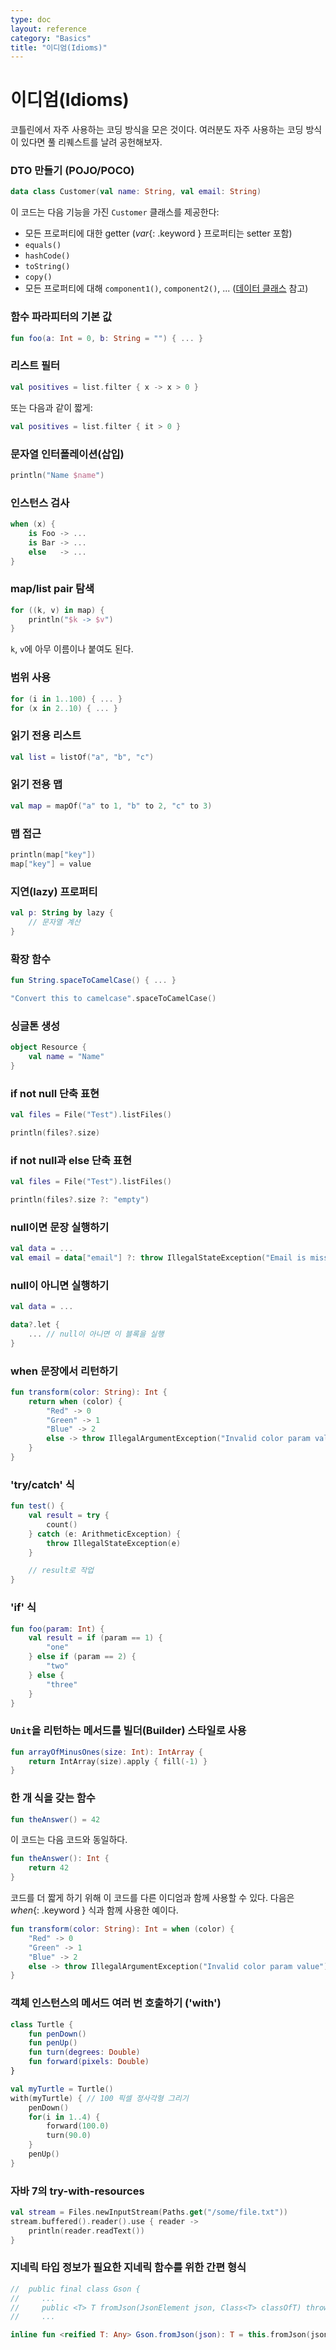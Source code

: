 ```yaml
---
type: doc
layout: reference
category: "Basics"
title: "이디엄(Idioms)"
---
```


# 이디엄(Idioms)

코틀린에서 자주 사용하는 코딩 방식을 모은 것이다. 여러분도 자주 사용하는 코딩 방식이 있다면 풀 리퀘스트를 날려 공헌해보자.

### DTO 만들기 (POJO/POCO)

``` kotlin
data class Customer(val name: String, val email: String)
```

이 코드는 다음 기능을 가진 `Customer` 클래스를 제공한다:

* 모든 프로퍼티에 대한 getter (*var*{: .keyword } 프로퍼티는 setter 포함)
* `equals()`
* `hashCode()`
* `toString()`
* `copy()`
* 모든 프로퍼티에 대해 `component1()`, `component2()`, ... ([데이터 클래스](data-classes.html) 참고)


### 함수 파라피터의 기본 값

``` kotlin
fun foo(a: Int = 0, b: String = "") { ... }
```

### 리스트 필터

``` kotlin
val positives = list.filter { x -> x > 0 }
```

또는 다음과 같이 짧게:

``` kotlin
val positives = list.filter { it > 0 }
```

### 문자열 인터폴레이션(삽입)

``` kotlin
println("Name $name")
```

### 인스턴스 검사

``` kotlin
when (x) {
    is Foo -> ...
    is Bar -> ...
    else   -> ...
}
```

### map/list pair 탐색

``` kotlin
for ((k, v) in map) {
    println("$k -> $v")
}
```

`k`, `v`에 아무 이름이나 붙여도 된다.

### 범위 사용

``` kotlin
for (i in 1..100) { ... }
for (x in 2..10) { ... }
```

### 읽기 전용 리스트

``` kotlin
val list = listOf("a", "b", "c")
```

### 읽기 전용 맵

``` kotlin
val map = mapOf("a" to 1, "b" to 2, "c" to 3)
```

### 맵 접근

``` kotlin
println(map["key"])
map["key"] = value
```

### 지연(lazy) 프로퍼티

``` kotlin
val p: String by lazy {
    // 문자열 계산
}
```

### 확장 함수

``` kotlin
fun String.spaceToCamelCase() { ... }

"Convert this to camelcase".spaceToCamelCase()
```

### 싱글톤 생성

``` kotlin
object Resource {
    val name = "Name"
}
```

### if not null 단축 표현

``` kotlin
val files = File("Test").listFiles()

println(files?.size)
```

### if not null과 else 단축 표현

``` kotlin
val files = File("Test").listFiles()

println(files?.size ?: "empty")
```

### null이면 문장 실행하기

``` kotlin
val data = ...
val email = data["email"] ?: throw IllegalStateException("Email is missing!")
```

### null이 아니면 실행하기

``` kotlin
val data = ...

data?.let {
    ... // null이 아니면 이 블록을 실행
}
```

### when 문장에서 리턴하기

``` kotlin
fun transform(color: String): Int {
    return when (color) {
        "Red" -> 0
        "Green" -> 1
        "Blue" -> 2
        else -> throw IllegalArgumentException("Invalid color param value")
    }
}
```

### 'try/catch' 식

``` kotlin
fun test() {
    val result = try {
        count()
    } catch (e: ArithmeticException) {
        throw IllegalStateException(e)
    }

    // result로 작업
}
```

### 'if' 식

``` kotlin
fun foo(param: Int) {
    val result = if (param == 1) {
        "one"
    } else if (param == 2) {
        "two"
    } else {
        "three"
    }
}
```

### `Unit`을 리턴하는 메서드를 빌더(Builder) 스타일로 사용

``` kotlin
fun arrayOfMinusOnes(size: Int): IntArray {
    return IntArray(size).apply { fill(-1) }
}
```


### 한 개 식을 갖는 함수

``` kotlin
fun theAnswer() = 42
```

이 코드는 다음 코드와 동일하다.

``` kotlin
fun theAnswer(): Int {
    return 42
}
```

코드를 더 짧게 하기 위해 이 코드를 다른 이디엄과 함께 사용할 수 있다. 다음은 *when*{: .keyword } 식과 함께 사용한 예이다.

``` kotlin
fun transform(color: String): Int = when (color) {
    "Red" -> 0
    "Green" -> 1
    "Blue" -> 2
    else -> throw IllegalArgumentException("Invalid color param value")
}
```

### 객체 인스턴스의 메서드 여러 번 호출하기 ('with')

``` kotlin
class Turtle {
    fun penDown()
    fun penUp()
    fun turn(degrees: Double)
    fun forward(pixels: Double)
}

val myTurtle = Turtle()
with(myTurtle) { // 100 픽셀 정사각형 그리기
    penDown()
    for(i in 1..4) {
        forward(100.0)
        turn(90.0)
    }
    penUp()
}
```

### 자바 7의 try-with-resources

``` kotlin
val stream = Files.newInputStream(Paths.get("/some/file.txt"))
stream.buffered().reader().use { reader ->
    println(reader.readText())
}
```

### 지네릭 타입 정보가 필요한 지네릭 함수를 위한 간편 형식

``` kotlin
//  public final class Gson {
//     ...
//     public <T> T fromJson(JsonElement json, Class<T> classOfT) throws JsonSyntaxException {
//     ...

inline fun <reified T: Any> Gson.fromJson(json): T = this.fromJson(json, T::class.java)
```
